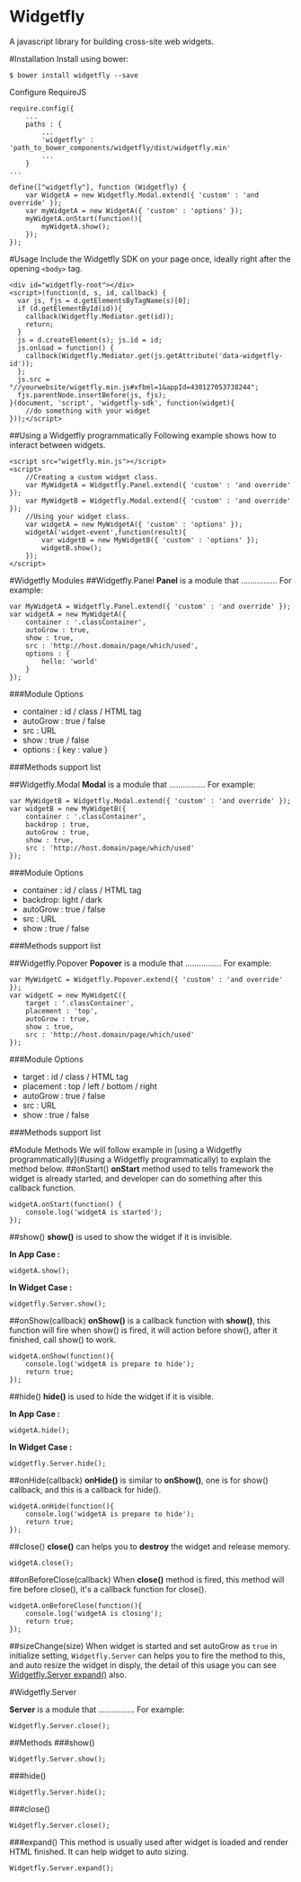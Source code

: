 Widgetfly
==============

A javascript library for building cross-site web widgets.


#Installation
Install using bower:
```shell
$ bower install widgetfly --save
```
Configure RequireJS 
```
require.config({
	...
	paths : {
		...
		'widgetfly' : 'path_to_bower_components/widgetfly/dist/widgetfly.min'
		...
	}
...
	
define(["widgetfly"], function (Widgetfly) {
	var WidgetA = new Widgetfly.Modal.extend({ 'custom' : 'and override' });
	var myWidgetA = new WidgetA({ 'custom' : 'options' });
	myWidgetA.onStart(function(){
		myWidgetA.show();
	});
});

```

#Usage
Include the Widgetfly SDK on your page once, ideally right after the opening ```<body>``` tag.
```
<div id="widgetfly-root"></div>
<script>(function(d, s, id, callback) {
  var js, fjs = d.getElementsByTagName(s)[0];
  if (d.getElementById(id)){
  	callback(Widgetfly.Mediator.get(id));
  	return;
  }
  js = d.createElement(s); js.id = id;
  js.onload = function() {
  	callback(Widgetfly.Mediator.get(js.getAttribute('data-widgetfly-id'));
  };
  js.src = "//yourwebsite/wigetfly.min.js#xfbml=1&appId=430127053738244";
  fjs.parentNode.insertBefore(js, fjs);
}(document, 'script', 'widgetfly-sdk', function(widget){
	//do something with your widget
}));</script>

```

##Using a Widgetfly programmatically
Following example shows how to interact between widgets.
```
<script src="wigetfly.min.js"></script>
<script>
	//Creating a custom widget class. 
	var MyWidgetA = Widgetfly.Panel.extend({ 'custom' : 'and override' });
	var MyWidgetB = Widgetfly.Modal.extend({ 'custom' : 'and override' });
	//Using your widget class.
	var widgetA = new MyWidgetA({ 'custom' : 'options' });
	widgetA('widget-event',function(result){
		var widgetB = new MyWidgetB({ 'custom' : 'options' });
		widgetB.show();
	});
</script>
```
#Widgetfly Modules
##Widgetfly.Panel
**Panel** is a module that ................ For example:
```
var MyWidgetA = Widgetfly.Panel.extend({ 'custom' : 'and override' });
var widgetA = new MyWidgetA({
	container : '.classContainer',
	autoGrow : true,
	show : true,
	src : 'http://host.domain/page/which/used',
	options : {
		hello: 'world'
	}
});
```
###Module Options
* container : id / class / HTML tag
* autoGrow : true / false
* src : URL
* show : true / false
* options : { key : value }

###Methods support list

##Widgetfly.Modal
**Modal** is a module that ................ For example:
```
var MyWidgetB = Widgetfly.Modal.extend({ 'custom' : 'and override' });
var widgetB = new MyWidgetB({
	container : '.classContainer',
	backdrop : true,
	autoGrow : true,
	show : true,
	src : 'http://host.domain/page/which/used'
});
```
###Module Options
* container : id / class / HTML tag
* backdrop: light / dark
* autoGrow : true / false
* src : URL
* show : true / false

###Methods support list

##Widgetfly.Popover
**Popover** is a module that ................ For example:
```
var MyWidgetC = Widgetfly.Popover.extend({ 'custom' : 'and override' });
var widgetC = new MyWidgetC({
	target : '.classContainer',
	placement : 'top',
	autoGrow : true,
	show : true,
	src : 'http://host.domain/page/which/used'
});
```
###Module Options
* target : id / class / HTML tag
* placement : top / left / bottom / right
* autoGrow : true / false
* src : URL
* show : true / false

###Methods support list



#Module Methods
We will follow example in [using a Widgetfly programmatically](#using a Widgetfly programmatically) to explain the method below.
##onStart()
**onStart** method used to tells framework the widget is already started, and developer can do something after this callback function.
```
widgetA.onStart(function() {
	console.log('widgetA is started');
});
```
##show()
**show()** is used to show the widget if it is invisible.

**In App Case :**
```
widgetA.show();
```

**In Widget Case :**
```
widgetfly.Server.show();
```
##onShow(callback)
**onShow()** is a callback function with **show()**, this function will fire when show() is fired, it will action before show(), after it finished, call show() to work.
```
widgetA.onShow(function(){
	console.log('widgetA is prepare to hide');
	return true;
});
```
##hide()
**hide()** is used to hide the widget if it is visible.

**In App Case :**
```
widgetA.hide();
```

**In Widget Case :**
```
widgetfly.Server.hide();
```
##onHide(callback)
**onHide()** is similar to **onShow()**, one is for show() callback, and this is a callback for hide().
```
widgetA.onHide(function(){
	console.log('widgetA is prepare to hide');
	return true;
});
```
##close()
**close()** can helps you to **destroy** the widget and release memory.
```
widgetA.close();
```
##onBeforeClose(callback)
When **close()** method is fired, this method will fire before close(), it's a callback function for close().
```
widgetA.onBeforeClose(function(){
	console.log('widgetA is closing');
	return true;
});
```
##sizeChange(size)
When widget is started and set autoGrow as ```true``` in initialize setting, ```Widgetfly.Server``` can helps you to fire the method to this, and auto resize the widget in disply, the detail of this usage you can see [Widgetfly.Server expand()](#expand) also.



#Widgetfly.Server

**Server** is a module that ................ For example:


```
Widgetfly.Server.close();
```


##Methods
###show()
```
Widgetfly.Server.show();
```
###hide()
```
Widgetfly.Server.hide();
```
###close()
```
Widgetfly.Server.close();
```
###expand()
This method is usually used after widget is loaded and render HTML finished. It can help widget to auto sizing.
```
Widgetfly.Server.expand();
```




